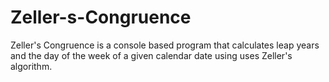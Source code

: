 # Zeller-s-Congruence
Zeller's Congruence is a console based program that calculates leap years and the day of the week of a given calendar date using uses Zeller's algorithm.
